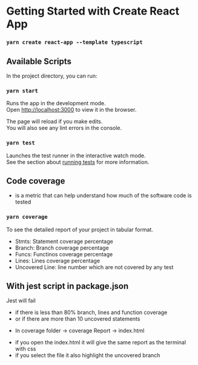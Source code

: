 # Getting Started with Create React App

### `yarn create react-app --template typescript`

## Available Scripts

In the project directory, you can run:

### `yarn start`

Runs the app in the development mode.\
Open [http://localhost:3000](http://localhost:3000) to view it in the browser.

The page will reload if you make edits.\
You will also see any lint errors in the console.

### `yarn test`

Launches the test runner in the interactive watch mode.\
See the section about [running tests](https://facebook.github.io/create-react-app/docs/running-tests) for more information.


## Code coverage 
* is a metric that can help understand how much of the software code is tested

### `yarn coverage`

To see the detailed report of your project in tabular format.
- Stmts: Statement coverage percentage
- Branch: Branch coverage percentage
- Funcs: Functinos coverage percentage
- Lines: Lines coverage percentage
- Uncovered Line: line number which are not covered by any test

## With jest script in package.json 
Jest will fail
- if there is less than 80% branch, lines and function coverage
- or if there are more than 10 uncovered statements

* In coverage folder -> coverage Report -> index.html 
- if you open the index.html it will give the same report as the terminal with css
- if you select the file it also highlight the uncovered branch
